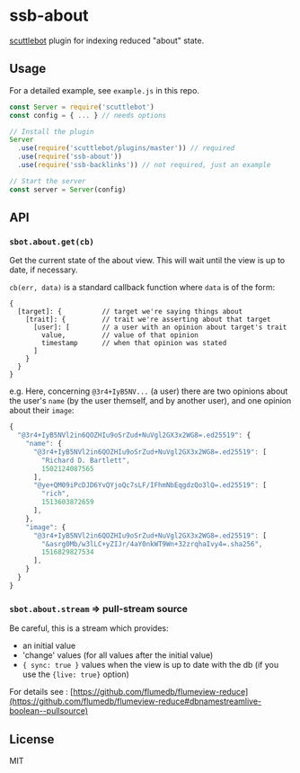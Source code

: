 # ssb-about

[scuttlebot](http://scuttlebutt.nz/) plugin for indexing reduced "about" state.

## Usage

For a detailed example, see `example.js` in this repo.

```js
const Server = require('scuttlebot')
const config = { ... } // needs options

// Install the plugin
Server
  .use(require('scuttlebot/plugins/master')) // required
  .use(require('ssb-about'))
  .use(require('ssb-backlinks')) // not required, just an example

// Start the server
const server = Server(config)
```

## API

### `sbot.about.get(cb)`

Get the current state of the about view. This will wait until the view is up to date, if necessary.

`cb(err, data)` is a standard callback function where `data` is of the form:

```
{
  [target]: {          // target we're saying things about
    [trait]: {         // trait we're asserting about that target
      [user]: [        // a user with an opinion about target's trait
        value,         // value of that opinion
        timestamp      // when that opinion was stated
      ]
    }
  }
}
```

e.g. Here, concerning `@3r4+IyB5NV...` (a user) there are two opinions about the user's `name` (by the user themself, and by another user), and one opinion about their `image`:
```js
{ 
  "@3r4+IyB5NVl2in6QOZHIu9oSrZud+NuVgl2GX3x2WG8=.ed25519": {
    "name": {
      "@3r4+IyB5NVl2in6QOZHIu9oSrZud+NuVgl2GX3x2WG8=.ed25519": [
        "Richard D. Bartlett",
        1502124087565
      ],
      "@ye+QM09iPcDJD6YvQYjoQc7sLF/IFhmNbEqgdzQo3lQ=.ed25519": [
        "rich",
        1513603872659
      ],
    },
    "image": {
      "@3r4+IyB5NVl2in6QOZHIu9oSrZud+NuVgl2GX3x2WG8=.ed25519": [
        "&asrg0Mb/w3lLC+yZIJr/4aY0nkWT9Wn+32zrqhaIvy4=.sha256",
        1516829827534
      ],
    }
  }
}
```

### `sbot.about.stream` => pull-stream source

Be careful, this is a stream which provides:
- an initial value
- 'change' values (for all values after the initial value)
- `{ sync: true }` values when the view is up to date with the db (if you use the `{live: true}` option)

For details see : [https://github.com/flumedb/flumeview-reduce](https://github.com/flumedb/flumeview-reduce#dbnamestreamlive-boolean--pullsource)


## License

MIT
